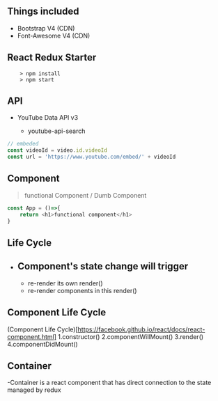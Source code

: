 ## Things included

- Bootstrap V4 (CDN)
- Font-Awesome V4 (CDN)

## React Redux Starter

```
	> npm install
	> npm start
```


## API

- YouTube Data API v3

	- youtube-api-search

```javascript
// embeded
const videoId = video.id.videoId
const url = 'https://www.youtube.com/embed/' + videoId
```


## Component

> functional Component / Dumb Component

```javascript
const App = ()=>{
	return <h1>functional component</h1>
}
```

## Life Cycle

- Component's state change will trigger
	-
	- re-render its own render()
	- re-render components in this render()


## Component Life Cycle
(Component Life Cycle)[https://facebook.github.io/react/docs/react-component.html]
1.constructor()
2.componentWillMount()
3.render()
4.componentDidMount()


## Container
-Container is a react component that has direct connection to the state managed by redux
